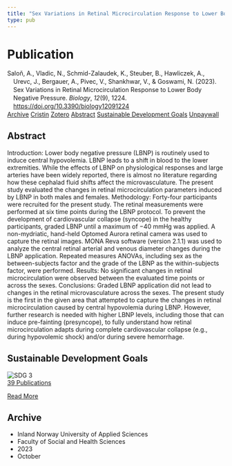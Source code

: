 ```yaml
---
title: "Sex Variations in Retinal Microcirculation Response to Lower Body Negative Pressure"
type: pub
---
```

<h1>Publication</h1>
<article id="csl-bib-container-ZWQHEFJ2" class="csl-bib-container">
  <div class="csl-bib-body" style="line-height: 1.35; padding-left: 1em; text-indent:-1em;">
  <div class="csl-entry">Salo&#x148;, A., Vladic, N., Schmid-Zalaudek, K., Steuber, B., Hawliczek, A., Urevc, J., Bergauer, A., Pivec, V., Shankhwar, V., &amp; Goswami, N. (2023). Sex Variations in Retinal Microcirculation Response to Lower Body Negative Pressure. <i>Biology</i>, <i>12</i>(9), 1224. <a href="https://doi.org/10.3390/biology12091224">https://doi.org/10.3390/biology12091224</a></div>
</div>
  <div class="csl-bib-buttons">
    <a href="#taxonomy-article-ZWQHEFJ2" class="csl-bib-button">Archive</a>
    <a href="https://app.cristin.no/results/show.jsf?id=2187619" alt="Cristin URL" class="csl-bib-button">Cristin</a>
    <a href="http://zotero.org/groups/5022929/items/ZWQHEFJ2" alt="Zotero URL" class="csl-bib-button">Zotero</a>
    <a href="#abstract-article-ZWQHEFJ2" class="csl-bib-button">Abstract</a>
    <a href="#sdg-article-ZWQHEFJ2" class="csl-bib-button">Sustainable Development Goals</a>
    <a href="https://doi.org/10.3390/biology12091224" class="csl-bib-button">Unpaywall</a>
  </div>
  <div id="csl-bib-meta-container-ZWQHEFJ2"></div>
</article>
<div id="csl-bib-meta-ZWQHEFJ2" class="csl-bib-meta">
  <article id="abstract-article-ZWQHEFJ2" class="abstract-article">
    <h1>Abstract</h1>
    Introduction: Lower body negative pressure (LBNP) is routinely used to induce central hypovolemia. LBNP leads to a shift in blood to the lower extremities. While the effects of LBNP on physiological responses and large arteries have been widely reported, there is almost no literature regarding how these cephalad fluid shifts affect the microvasculature. The present study evaluated the changes in retinal microcirculation parameters induced by LBNP in both males and females. Methodology: Forty-four participants were recruited for the present study. The retinal measurements were performed at six time points during the LBNP protocol. To prevent the development of cardiovascular collapse (syncope) in the healthy participants, graded LBNP until a maximum of −40 mmHg was applied. A non-mydriatic, hand-held Optomed Aurora retinal camera was used to capture the retinal images. MONA Reva software (version 2.1.1) was used to analyze the central retinal arterial and venous diameter changes during the LBNP application. Repeated measures ANOVAs, including sex as the between-subjects factor and the grade of the LBNP as the within-subjects factor, were performed. Results: No significant changes in retinal microcirculation were observed between the evaluated time points or across the sexes. Conclusions: Graded LBNP application did not lead to changes in the retinal microvasculature across the sexes. The present study is the first in the given area that attempted to capture the changes in retinal microcirculation caused by central hypovolemia during LBNP. However, further research is needed with higher LBNP levels, including those that can induce pre-fainting (presyncope), to fully understand how retinal microcirculation adapts during complete cardiovascular collapse (e.g., during hypovolemic shock) and/or during severe hemorrhage.
  </article>
  <article id="sdg-article-ZWQHEFJ2" class="sdg-article">
    <h1>Sustainable Development Goals</h1>
    <div class="sdg-container"><div id="sdg3" class="sdg">
<img src="{{< params subfolder >}}images/sdg/sdg03_en.png" class="image" alt="SDG 3">
<div class="sdg-overlay">
<a href="{{< params subfolder >}}en/archive/?sdg=3#archive" class="sdg-publication-count"><span>39</span> Publications</a>
<p><a href="https://sdgs.un.org/goals/goal3" class="sdg-read-more">Read More</a></p>
</div>
</div></div>
  </article>
  <article id="taxonomy-article-ZWQHEFJ2" class="taxonomy-article">
    <h1>Archive</h1>
    <ul>
      <li>Inland Norway University of Applied Sciences</li>
      <li>Faculty of Social and Health Sciences</li>
      <li>2023</li>
      <li>October</li>
    </ul>
  </article>
</div>
